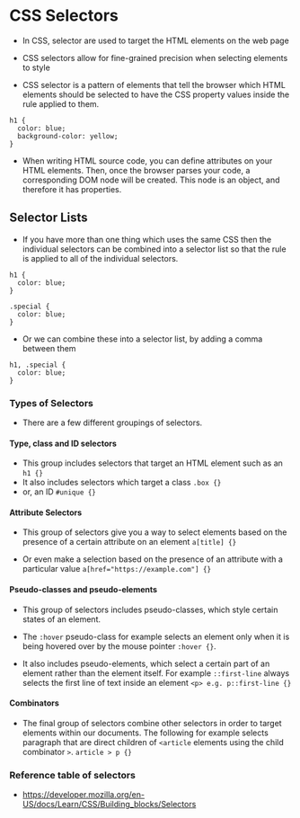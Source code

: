 # CSS Selectors

* In CSS, selector are used to target the HTML elements on the web page
* CSS selectors allow for fine-grained precision when selecting elements to style

* CSS selector is a pattern of elements that tell the browser which HTML
elements should be selected to have the CSS property values inside the rule
applied to them.

```
h1 {
  color: blue;
  background-color: yellow;
}
```

* When writing HTML source code, you can define attributes on your HTML
elements. Then, once the browser parses your code, a corresponding DOM node will
be created. This node is an object, and therefore it has properties.


## Selector Lists

* If you have more than one thing which uses the same CSS then the individual
selectors can be combined into a selector list so that the rule is applied to
all of the individual selectors.

```
h1 {
  color: blue;
}

.special {
  color: blue;
}
```
* Or we can combine these into a selector list, by adding a comma between them

```
h1, .special {
  color: blue;
}

```

### Types of Selectors

* There are a few different groupings of selectors.

#### Type, class and ID selectors

* This group includes selectors that target an HTML element such as an `h1 {}`
* It also includes selectors which target a class `.box {}`
* or, an ID `#unique {}`

#### Attribute Selectors

* This group of selectors give you a way to select elements based on the
presence of a certain attribute on an element `a[title] {}`

* Or even make a selection based on the presence of an attribute with a
particular value `a[href="https://example.com"] {}`

#### Pseudo-classes and pseudo-elements

* This group of selectors includes pseudo-classes, which style certain states of
an element. 

* The `:hover` pseudo-class for example selects an element only when it is being
hovered over by the mouse pointer `:hover {}`.

* It also includes pseudo-elements, which select a certain part of an element
rather than the element itself. For example `::first-line` always selects the
first line of text inside an element `<p> e.g. p::first-line {}` 

#### Combinators

* The final group of selectors combine other selectors in order to target
elements within our documents. The following for example selects paragraph that
are direct children of `<article` elements using the child combinator `>`.
`article > p {}`

### Reference table of selectors

* https://developer.mozilla.org/en-US/docs/Learn/CSS/Building_blocks/Selectors
